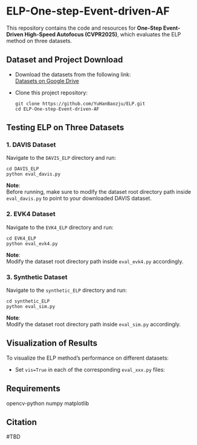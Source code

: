 
# ELP-One-step-Event-driven-AF

This repository contains the code and resources for **One-Step Event-Driven High-Speed Autofocus (CVPR2025)**, which evaluates the ELP method on three datasets.

## Dataset and Project Download

- Download the datasets from the following link:  
  [Datasets on Google Drive](https://drive.google.com/drive/folders/1YGF8_uVfmoGnSHJ6QYEECnYdhSWOQl5b?usp=sharing)

- Clone this project repository:
  ```
  git clone https://github.com/YuHanBaozju/ELP.git
  cd ELP-One-step-Event-driven-AF
  ```


## Testing ELP on Three Datasets

### 1. DAVIS Dataset
Navigate to the `DAVIS_ELP` directory and run:
```
cd DAVIS_ELP
python eval_davis.py
```
**Note**:  
Before running, make sure to modify the dataset root directory path inside `eval_davis.py` to point to your downloaded DAVIS dataset.

### 2. EVK4 Dataset
Navigate to the `EVK4_ELP` directory and run:
```
cd EVK4_ELP
python eval_evk4.py
```
**Note**:  
Modify the dataset root directory path inside `eval_evk4.py` accordingly.

### 3. Synthetic Dataset
Navigate to the `synthetic_ELP` directory and run:
```
cd synthetic_ELP
python eval_sim.py
```
**Note**:  
Modify the dataset root directory path inside `eval_sim.py` accordingly.


## Visualization of Results

To visualize the ELP method’s performance on different datasets:

- Set `vis=True` in each of the corresponding `eval_xxx.py` files:

## Requirements
opencv-python
numpy
matplotlib

## Citation
#TBD
